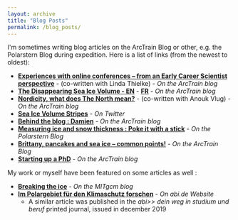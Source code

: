 ```yaml
---
layout: archive
title: "Blog Posts"
permalink: /blog_posts/
---
```


I'm sometimes writing blog articles on the ArcTrain Blog or other, e.g. the Polarstern Blog during expedition. Here is a list of links (from the newest to oldest):

- [**Experiences with online conferences – from an Early Career Scientist perspective**](https://arctrain.de/experiences-with-online-conferences-from-an-early-career-scientist-perspective/) - (co-written with Linda Thielke) - *On the ArcTrain blog*
- [**The Disappearing Sea Ice Volume - EN**](https://arctrain.de/the-disappearing-sea-ice-volume/) - [**FR**](https://arctrain.de/fr/the-disappearing-sea-ice-volume/) - *On the ArcTrain blog*
- [**Nordicity, what does The North mean?**](https://arctrain.de/arctrain-summer-school-day-6-nordicity-what-does-the-north-mean/) - (co-written with Anouk Vlug)  - *On the ArcTrain blog*
- [**Sea Ice Volume Stripes**](https://twitter.com/i/moments/1172573674391535616?s=13) - *On Twitter* 
- [**Behind the blog : Damien**](https://arctrain.de/behind-the-blog-damien/) - *On the ArcTrain blog*
- [**Measuring ice and snow thickness : Poke it with a stick**](https://blogs.helmholtz.de/polarstern/en/2018/10/measuring-ice-and-snow-thickness-poke-it-with-a-stick/) - *On the Polarstern Blog*
- [**Brittany, pancakes and sea ice – common points!**](https://arctrain.de/brittany-pancakes-and-sea-ice-common-points/) - *On the ArcTrain Blog*
- [**Starting up a PhD**](https://arctrain.de/starting-up-a-phd/) - *On the ArcTrain blog*

My work or myself have been featured on some articles as well :
 
 - [**Breaking the ice**](http://mitgcm.org/2019/05/26/breaking-the-ice/) - *On the MITgcm blog*
 - [**Im Polargebiet für den Klimaschutz forschen**](http://www.abi.de/beruf-karriere/berufsreportagen/nfe/klimaforscher016763.htm) - *On abi.de Website*
     - A similar article was published in the *abi>> dein weg in studium und beruf* printed journal, issued in december 2019
